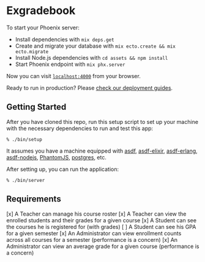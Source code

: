 # Exgradebook

To start your Phoenix server:

  * Install dependencies with `mix deps.get`
  * Create and migrate your database with `mix ecto.create && mix ecto.migrate`
  * Install Node.js dependencies with `cd assets && npm install`
  * Start Phoenix endpoint with `mix phx.server`

Now you can visit [`localhost:4000`](http://localhost:4000) from your browser.

Ready to run in production? Please [check our deployment guides](http://www.phoenixframework.org/docs/deployment).

## Getting Started

After you have cloned this repo, run this setup script to set up your machine
with the necessary dependencies to run and test this app:

    % ./bin/setup

It assumes you have a machine equipped with [asdf], [asdf-elixir],
[asdf-erlang], [asdf-nodejs], [PhantomJS], [postgres], etc.

After setting up, you can run the application:

    % ./bin/server

[asdf]: https://github.com/asdf-vm/asdf
[asdf-elixir]: https://github.com/asdf-vm/asdf-elixir
[asdf-erlang]: https://github.com/asdf-vm/asdf-erlang
[asdf-nodejs]: https://github.com/asdf-vm/asdf-nodejs
[PhantomJS]: http://phantomjs.org/
[postgres]: http://postgresapp.com/

## Requirements

[x] A Teacher can manage his course roster
[x] A Teacher can view the enrolled students and their grades for a given course
[x] A Student can see the courses he is registered for (with grades)
[ ] A Student can see his GPA for a given semester
[x] An Administrator can view enrollment counts across all courses for a semester (performance is a concern)
[x] An Administrator can view an average grade for a given course (performance is a concern)
